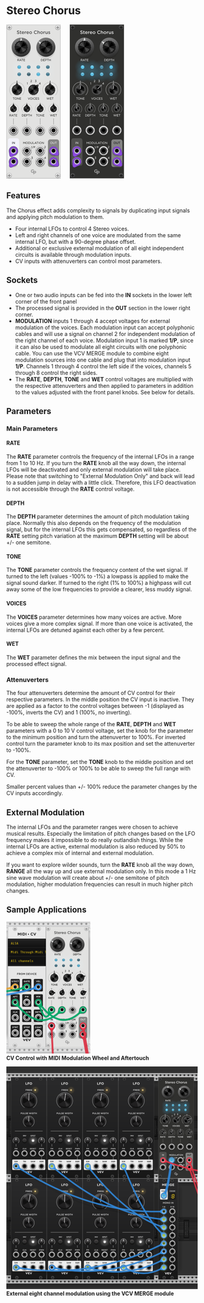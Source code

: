 <h1>Stereo Chorus</h1>

![Stereo Chorus Module](StereoChorus.png "The Stereo Chorus Module") &nbsp; &nbsp; &nbsp;![Stereo Chorus Module](StereoChorus-dark.png "The Stereo Chorus Module")

<h2>Features</h2>

The Chorus effect adds complexity to signals by duplicating input signals and applying pitch modulation to them.

* Four internal LFOs to control 4 Stereo voices.
* Left and right channels of one voice are modulated from the same internal LFO, but
with a 90-degree phase offset.
* Additional or exclusive external modulation of all eight independent circuits is available through modulation inputs.
* CV inputs with attenuverters can control most parameters. 

<h2>Sockets</h2>

* One or two audio inputs can be fed into the **IN** sockets in the lower left corner
of the front panel
* The processed signal is provided in the **OUT** section in the lower right corner.
* **MODULATION** inputs 1 through 4 accept voltages for external
modulation of the voices. Each modulation input can accept polyphonic cables and will
use a signal on channel 2 for independent modulation of the right channel of each voice.
Modulation input 1 is marked **1/P**, since it can also be used to modulate all eight
circuits with one polyphonic cable. You can use the VCV MERGE module to combine eight
modulation sources into one cable and plug that into modulation input **1/P**.
Channels 1 through 4 control the left side if the voices, channels 5 through 8
control the right sides.
* The **RATE**, **DEPTH**, **TONE** and **WET** control voltages are multiplied with
the respective attenuverters and then applied to parameters in addition to the values
adjusted with the front panel knobs. See below for details.

<h2>Parameters</h2>

<h3>Main Parameters</h3>

<h4>RATE</h4>

The **RATE** parameter controls the frequency of the internal LFOs in a range
from 1 to 10 Hz. If you turn the **RATE** knob all the way down, the internal LFOs
will be deactivated and only external modulation will take place. Please note that
switching to "External Modulation Only" and back will lead to a sudden jump in
delay with a little click. Therefore, this LFO deactivation is not accessible
through the **RATE** control voltage.

<h4>DEPTH</h4>

The **DEPTH** parameter determines the amount of pitch modulation taking place.
Normally this also depends on the frequency of the modulation signal, but for the
internal LFOs this gets compensated, so regardless of the **RATE** setting pitch
variation at the maximum **DEPTH** setting will be about +/- one semitone.

<h4>TONE</h4>

The **TONE** parameter controls the frequency content of the wet signal. If turned
to the left (values -100% to -1%) a lowpass is applied to make the signal sound darker.
If turned to the right (1% to 100%) a highpass will cut away some of the low frequencies
to provide a clearer, less muddy signal.

<h4>VOICES</h4>

The **VOICES** parameter determines how many voices are active. More voices give a
more complex signal. If more than one voice is activated, the internal LFOs are detuned
against each other by a few percent.

<h4>WET</h4>

The **WET** parameter defines the mix between the input signal and the processed
effect signal.

<h3>Attenuverters</h3>

The four attenuverters determine the amount of CV control for their respective parameters.
In the middle position the CV input is inactive. They are applied as a factor to the
control voltages between -1 (displayed as -100%, inverts the CV) and 1 (100%, no inverting).

To be able to sweep the whole range of the **RATE**, **DEPTH** and **WET** parameters
with a 0 to 10 V control voltage, set the knob for the parameter to the minimum position and turn the
attenuverter to 100%. For inverted control turn the parameter knob to its max position and
set the attenuverter to -100%.

For the **TONE** parameter, set the **TONE** knob to the middle position and set the
attenuverter to -100% or 100% to be able to sweep the full range with CV.

Smaller percent values than +/- 100% reduce the parameter changes by the CV inputs accordingly.
<h2>External Modulation</h2>
The internal LFOs and the parameter ranges were chosen to achieve
musical results. Especially the limitation of pitch changes based on
the LFO frequency makes it impossible to do really outlandish things.
While the internal LFOs are active, external modulation is also reduced
by 50% to achieve a complex mix of internal and external modulation.

If you want to explore wilder sounds, turn the **RATE** knob all the
way down, **RANGE** all the way up and use external modulation only.
In this mode a 1 Hz sine wave modulation will create about +/- one
semitone of pitch modulation, higher modulation frequencies can
result in much higher pitch changes.

<h2>Sample Applications</h2>

![Stereo Chorus CV Sample](StereoChorusCV.png "MIDI Modulation Wheel controlling RATE and WET, Aftertouch controlling DEPTH")
<br>
**CV Control with MIDI Modulation Wheel and Aftertouch**
<br>

![Stereo Chorus External Modulation Sample](StereoChorusExtMod.png "Polyphonic External Modulation Cable")
<br>
**External eight channel modulation using the VCV MERGE module**
